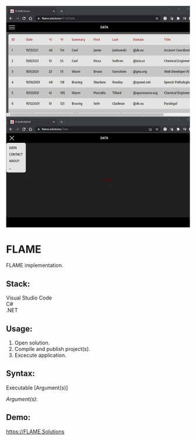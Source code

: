 ![Preview](Preview.png?raw=true "Preview")

# FLAME

FLAME implementation.

## Stack:

Visual Studio Code\
C#\
.NET

## Usage:

1. Open solution.
2. Compile and publish project(s).
3. Excecute application.

## Syntax:

Executable [Argument(s)]

*Argument(s)*:

## Demo:

https://FLAME.Solutions

